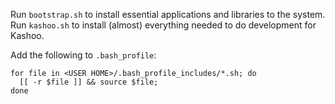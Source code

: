 Run `bootstrap.sh` to install essential applications and libraries to the system. Run `kashoo.sh` to install (almost) everything needed to do development for Kashoo.

Add the following to `.bash_profile`:

```
for file in <USER HOME>/.bash_profile_includes/*.sh; do
  [[ -r $file ]] && source $file;
done
```
